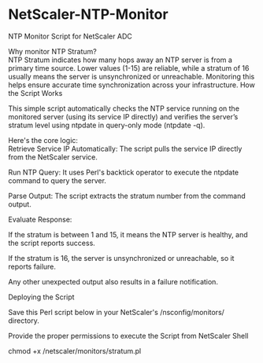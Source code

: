 # NetScaler-NTP-Monitor

NTP Monitor Script for NetScaler ADC

Why monitor NTP Stratum?	
NTP Stratum indicates how many hops away an NTP server is from a primary time source. Lower values (1-15) are reliable, while a stratum of 16 usually means the server is unsynchronized or unreachable. Monitoring this helps ensure accurate time synchronization across your infrastructure.
How the Script Works	

This simple script automatically checks the NTP service running on the monitored server (using its service IP directly) and verifies the server’s stratum level using ntpdate in query-only mode (ntpdate -q).

Here's the core logic:	
Retrieve Service IP Automatically: The script pulls the service IP directly from the NetScaler service.	

Run NTP Query: It uses Perl's backtick operator to execute the ntpdate command to query the server.	

Parse Output: The script extracts the stratum number from the command output.	

Evaluate Response:	

If the stratum is between 1 and 15, it means the NTP server is healthy, and the script reports success.	

If the stratum is 16, the server is unsynchronized or unreachable, so it reports failure.	

Any other unexpected output also results in a failure notification.	

Deploying the Script	

Save this Perl script below  in your NetScaler's /nsconfig/monitors/ directory. 	

Provide the proper permissions to execute the Script from NetScaler Shell	

chmod +x  /netscaler/monitors/stratum.pl	
